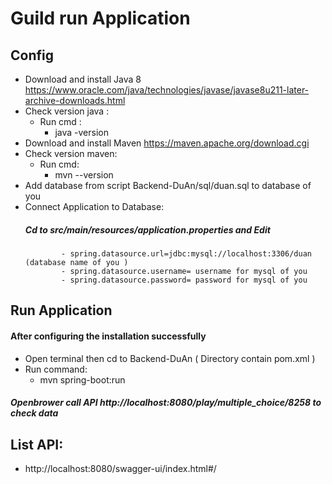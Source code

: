 # Guild run Application
## Config  
- Download and install Java 8 https://www.oracle.com/java/technologies/javase/javase8u211-later-archive-downloads.html
- Check version java : 
  - Run cmd : 
    - java -version
- Download and install Maven https://maven.apache.org/download.cgi
- Check version maven:
  - Run cmd: 
    - mvn --version
- Add database from script Backend-DuAn/sql/duan.sql to database of you
- Connect Application to Database:
     ##### Cd to src/main/resources/application.properties and Edit
              - spring.datasource.url=jdbc:mysql://localhost:3306/duan (database name of you )
              - spring.datasource.username= username for mysql of you 
              - spring.datasource.password= password for mysql of you
## Run Application   
  #### After configuring the installation successfully
- Open terminal then cd to Backend-DuAn ( Directory contain pom.xml )
- Run command:
  - mvn spring-boot:run
##### Openbrower call API http://localhost:8080/play/multiple_choice/8258 to check data
## List API:
  - http://localhost:8080/swagger-ui/index.html#/
